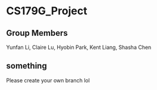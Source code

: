 # CS179G_Project

## Group Members
Yunfan Li, Claire Lu, Hyobin Park, Kent Liang, Shasha Chen

## something
Please create your own branch lol
